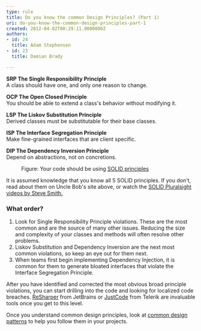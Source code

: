 ```yaml
---
type: rule
title: Do you know the common Design Principles? (Part 1)
uri: do-you-know-the-common-design-principles-part-1
created: 2012-04-02T00:29:11.0000000Z
authors:
- id: 24
  title: Adam Stephensen
- id: 23
  title: Damian Brady

---
```




<span class='intro'> <div class="greyBox"><p>
      <b>SRP&#160;The Single Responsibility Principle</b><br>A class should have one, and only one&#160;reason&#160;to change.</p><p><b>OCP The Open&#160;Closed&#160;Principle&#160;<br></b>You should be able to extend a class's&#160;behavior&#160;without modifying it.</p><p><b>LSP The Liskov&#160;Substitution&#160;Principle&#160;<br></b>Derived classes must be substitutable for their base classes.</p><p><b>ISP The Interface&#160;Seg​regation&#160;Principle&#160;<br></b>Make fine-grained interfaces that are client specific.</p><p><b>DIP The Dependency Inversion Principle&#160;<br></b>Depend on abstractions, not on concretions.<br></p></div><dd class="ssw15-rteElement-FigureGood"> Figure&#58; Your code should be using 
   <a href="https&#58;//en.wikipedia.org/wiki/SOLID_%28object-oriented_design%29">SOLID principles​​</a>​<br></dd> </span>

<p>It is assumed knowledge that you know all 5 SOLID principles. If you don't, read about them on Uncle Bob's site above, or watch the <a href="http&#58;//www.pluralsight-training.net/microsoft/courses/TableOfContents?courseName=principles-oo-design&amp;highlight=">SOLID Pluralsight videos by Steve Smith.</a></p>
<h3 class="ssw15-rteElement-H3">What order?</h3>
<ol>
<li>Look for Single Responsibility&#160;Principle violations. These are the most common and are the source of many other issues. Reducing the size and complexity of your classes and methods will often resolve other problems.</li>
<li>Liskov Substitution and Dependency Inversion are the next most common violations, so keep an eye out for them next.</li>
<li>When teams first begin implementing Dependency Injection, it is common for them to generate bloated interfaces that violate the Interface Segregation Principle.<br></li>
</ol>
<p>After you have identified and corrected the most obvious broad principle violations, you can start drilling into the code&#160;and looking for&#160;localized code breaches. <a href="http&#58;//www.jetbrains.com/resharper/">ReSharper</a> from JetBrains o​r&#160;<a href="http&#58;//www.telerik.com/products/justcode.aspx">JustCode</a> from Telerik&#160;are invaluable tools once you get to this level.</p>
<p>Once you understand common design principles, look at <a href="/Pages/DoYouKnowCommonDesignPatterns.aspx">common design patterns</a> to help you follow them in your projects.</p>


